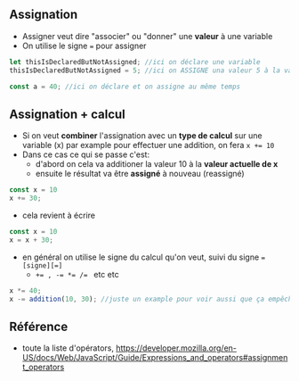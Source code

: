 
## Assignation 

- Assigner veut dire "associer" ou "donner" une **valeur** à une variable
- On utilise le signe `=` pour assigner

```js
let thisIsDeclaredButNotAssigned; //ici on déclare une variable
thisIsDeclaredButNotAssigned = 5; //ici on ASSIGNE una valeur 5 à la variable

const a = 40; //ici on déclare et on assigne au même temps
```

## Assignation + calcul

- Si on veut  **combiner** l'assignation avec un **type de calcul** sur une variable (x) par example pour effectuer une addition, on fera `x += 10` 
- Dans ce cas ce qui se passe c'est: 
	- d'abord on cela va additioner la valeur 10 à la **valeur actuelle de x**  
	- ensuite le résultat va être **assigné** à nouveau (reassigné)

```js
const x = 10
x += 30;
```

- cela revient à écrire

```js
const x = 10
x = x + 30;
```

- en général on utilise le signe du calcul qu'on veut, suivi du signe `=`   `[signe][=]`
	- `+= , -= *= /= ` etc etc

```js
x *= 40;
x -= addition(10, 30); //juste un example pour voir aussi que ça empêche pas de voir une fonction aussi comme valeur à la place du 40
```


## Référence

- toute la liste d'opérators, https://developer.mozilla.org/en-US/docs/Web/JavaScript/Guide/Expressions_and_operators#assignment_operators
